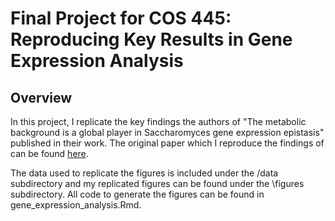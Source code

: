 # Final Project for COS 445: Reproducing Key Results in Gene Expression Analysis 

## Overview

In this project, I replicate the key findings the authors of "The metabolic background is a global player in Saccharomyces gene expression epistasis" published in their work. The original paper which I reproduce the findings of can be found [here](https://www.nature.com/articles/nmicrobiol201530).

The data used to replicate the figures is included under the /data subdirectory and my replicated figures can be found under the \figures subdirectory. All code to generate the figures can be found in gene_expression_analysis.Rmd.

